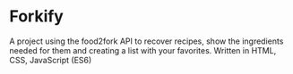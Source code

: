 # Forkify
A project using the food2fork API  to recover recipes, show the ingredients needed for them and creating a list with your favorites.
Written in HTML, CSS, JavaScript (ES6)
